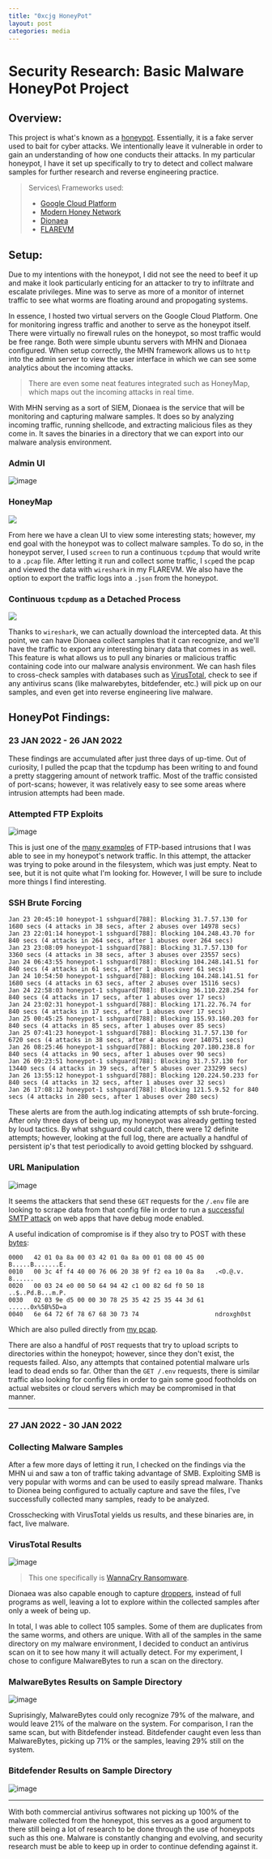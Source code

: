 ```yaml
---
title: "0xcjg HoneyPot"
layout: post
categories: media
---
```


# Security Research: Basic Malware HoneyPot Project

## Overview:

This project is what's known as a [honeypot]. Essentially, it is a fake server used to bait for cyber attacks. We intentionally leave it vulnerable in order to gain an understanding of how one conducts their attacks. In my particular honeypot, I have it set up specifically to try to detect and collect malware samples for further research and reverse engineering practice.
> Services\ Frameworks used:
> * [Google Cloud Platform] 
> * [Modern Honey Network]
> * [Dionaea]
> * [FLAREVM]

## Setup:

Due to my intentions with the honeypot, I did not see the need to beef it up and make it look particularly enticing for an attacker to try to infiltrate and escalate privileges. Mine was to serve as more of a monitor of internet traffic to see what worms are floating around and propogating systems.

In essence, I hosted two virtual servers on the Google Cloud Platform. One for monitoring ingress traffic and another to serve as the honeypot itself. There were virtually no firewall rules on the honeypot, so most traffic would be free range. Both were simple ubuntu servers with MHN and Dionaea configured. When setup correctly, the MHN framework allows us to `http` into the admin server to view the user interface in which we can see some analytics about the incoming attacks.
> There are even some neat features integrated such as HoneyMap, which maps out the incoming attacks in real time.

With MHN serving as a sort of SIEM, Dionaea is the service that will be monitoring and capturing malware samples. It does so by analyzing incoming traffic, running shellcode, and extracting malicious files as they come in. It saves the binaries in a directory that we can export into our malware analysis environment.

### Admin UI
![image](https://user-images.githubusercontent.com/66766340/150939244-6b87e92f-8efe-4327-a853-8e4b5c22f04e.png)

### HoneyMap
<img src="https://github.com/colton-gabertan/xcjg-honeypot/blob/Index/honeymap1.gif">

From here we have a clean UI to view some interesting stats; however, my end goal with the honeypot was to collect malware samples. To do so, in the honeypot server, I used `screen` to run a continuous `tcpdump` that would write to a `.pcap` file. After letting it run and collect some traffic, I `scp`ed the pcap and viewed the data with `wireshark` in my FLAREVM. We also have the option to export the traffic logs into a `.json` from the honeypot.

### Continuous `tcpdump` as a Detached Process
<img src="https://github.com/colton-gabertan/xcjg-honeypot/blob/Index/tcpdump.gif">

Thanks to `wireshark`, we can actually download the intercepted data. At this point, we can have Dionaea collect samples that it can recognize, and we'll have the traffic to export any interesting binary data that comes in as well. This feature is what allows us to pull any binaries or malicious traffic containing code into our malware analysis environment. We can hash files to cross-check samples with databases such as [VirusTotal], check to see if any antivirus scans (like malwarebytes, bitdefender, etc.) will pick up on our samples, and even get into reverse engineering live malware.

## HoneyPot Findings:

### 23 JAN 2022 - 26 JAN 2022

These findings are accumulated after just three days of up-time. Out of curiosity, I pulled the pcap that the tcpdump has been writing to and found a pretty staggering amount of network traffic. Most of the traffic consisted of port-scans; however, it was relatively easy to see some areas where intrusion attempts had been made.

### Attempted FTP Exploits
![image](https://user-images.githubusercontent.com/66766340/151256295-151edc01-b39d-446e-8fb7-38d7dff7eaee.png)

This is just one of the [many examples] of FTP-based intrusions that I was able to see in my honeypot's network traffic. In this attempt, the attacker was trying to poke around in the filesystem, which was just empty. Neat to see, but it is not quite what I'm looking for. However, I will be sure to include more things I find interesting.

### SSH Brute Forcing
```
Jan 23 20:45:10 honeypot-1 sshguard[788]: Blocking 31.7.57.130 for 1680 secs (4 attacks in 38 secs, after 2 abuses over 14978 secs)
Jan 23 22:01:14 honeypot-1 sshguard[788]: Blocking 104.248.43.70 for 840 secs (4 attacks in 264 secs, after 1 abuses over 264 secs)
Jan 23 23:08:09 honeypot-1 sshguard[788]: Blocking 31.7.57.130 for 3360 secs (4 attacks in 38 secs, after 3 abuses over 23557 secs)
Jan 24 06:43:55 honeypot-1 sshguard[788]: Blocking 104.248.141.51 for 840 secs (4 attacks in 61 secs, after 1 abuses over 61 secs)
Jan 24 10:54:50 honeypot-1 sshguard[788]: Blocking 104.248.141.51 for 1680 secs (4 attacks in 63 secs, after 2 abuses over 15116 secs)
Jan 24 22:58:03 honeypot-1 sshguard[788]: Blocking 36.110.228.254 for 840 secs (4 attacks in 17 secs, after 1 abuses over 17 secs)
Jan 24 23:02:31 honeypot-1 sshguard[788]: Blocking 171.22.76.74 for 840 secs (4 attacks in 17 secs, after 1 abuses over 17 secs)
Jan 25 00:45:25 honeypot-1 sshguard[788]: Blocking 155.93.160.203 for 840 secs (4 attacks in 85 secs, after 1 abuses over 85 secs)
Jan 25 07:41:23 honeypot-1 sshguard[788]: Blocking 31.7.57.130 for 6720 secs (4 attacks in 38 secs, after 4 abuses over 140751 secs)
Jan 26 08:25:46 honeypot-1 sshguard[788]: Blocking 207.180.238.8 for 840 secs (4 attacks in 90 secs, after 1 abuses over 90 secs)
Jan 26 09:23:51 honeypot-1 sshguard[788]: Blocking 31.7.57.130 for 13440 secs (4 attacks in 39 secs, after 5 abuses over 233299 secs)
Jan 26 13:55:12 honeypot-1 sshguard[788]: Blocking 120.224.50.233 for 840 secs (4 attacks in 32 secs, after 1 abuses over 32 secs)
Jan 26 17:08:12 honeypot-1 sshguard[788]: Blocking 121.5.9.52 for 840 secs (4 attacks in 280 secs, after 1 abuses over 280 secs)
```

These alerts are from the auth.log indicating attempts of ssh brute-forcing. After only three days of being up, my honeypot was already getting tested by loud tactics. By what sshguard could catch, there were 12 definite attempts; however, looking at the full log, there are actually a handful of persistent ip's that test periodically to avoid getting blocked by sshguard. 

### URL Manipulation
![image](https://user-images.githubusercontent.com/66766340/151514217-6aa829d3-796a-4493-80bf-76924a48fb81.png)

It seems the attackers that send these `GET` requests for the `/.env` file are looking to scrape data from that config file in order to run a [successful SMTP attack] on web apps that have debug mode enabled.

A useful indication of compromise is if they also try to POST with these [bytes]:
```
0000   42 01 0a 8a 00 03 42 01 0a 8a 00 01 08 00 45 00   B.....B.......E.
0010   00 3c 4f f4 40 00 76 06 20 38 9f f2 ea 10 0a 8a   .<O.@.v. 8......
0020   00 03 24 e0 00 50 64 94 42 c1 00 82 6d f0 50 18   ..$..Pd.B...m.P.
0030   02 03 9e d5 00 00 30 78 25 35 42 25 35 44 3d 61   ......0x%5B%5D=a
0040   6e 64 72 6f 78 67 68 30 73 74                     ndroxgh0st
```
Which are also pulled directly from [my pcap].

There are also a handful of `POST` requests that try to upload scripts to directories within the honeypot; however, since they don't exist, the requests failed. Also, any attempts that contained potential malware urls lead to dead ends so far. Other than the `GET /.env` requests, there is similar traffic also looking for config files in order to gain some good footholds on actual websites or cloud servers which may be compromised in that manner.

---

### 27 JAN 2022 - 30 JAN 2022

### Collecting Malware Samples

After a few more days of letting it run, I checked on the findings via the MHN ui and saw a ton of traffic taking advantage of SMB. Exploiting SMB is very popular with worms and can be used to easily spread malware. Thanks to Dionea being configured to actually capture and save the files, I've successfully collected many samples, ready to be analyzed.

Crosschecking with VirusTotal yields us results, and these binaries are, in fact, live malware.

### VirusTotal Results
![image](https://user-images.githubusercontent.com/66766340/151722579-cbd391ca-5a1c-42c3-b5ee-cc0407e240a8.png)
> This one specifically is [WannaCry Ransomware].

Dionaea was also capable enough to capture [droppers], instead of full programs as well, leaving a lot to explore within the collected samples after only a week of being up. 

In total, I was able to collect 105 samples. Some of them are duplicates from the same worms, and others are unique. With all of the samples in the same directory on my malware environment, I decided to conduct an antivirus scan on it to see how many it will actually detect. For my experiment, I chose to configure MalwareBytes to run a scan on the directory.

### MalwareBytes Results on Sample Directory
![image](https://user-images.githubusercontent.com/66766340/151770470-c7c899b8-69a9-403c-aa06-2392743c45ec.png)

Suprisingly, MalwareBytes could only recognize 79% of the malware, and would leave 21% of the malware on the system. For comparison, I ran the same scan, but with Bitdefender instead. Bitdefender caught even less than MalwareBytes, picking up 71% or the samples, leaving 29% still on the system.

### Bitdefender Results on Sample Directory
![image](https://user-images.githubusercontent.com/66766340/151780585-2fe34a1d-e2d1-4745-9280-afc492b757c2.png)

---

With both commercial antivirus softwares not picking up 100% of the malware collected from the honeypot, this serves as a good argument to there still being a lot of research to be done through the use of honeypots such as this one. Malware is constantly changing and evolving, and security research must be able to keep up in order to continue defending against it.

[honeypot]: https://blog.malwarebytes.com/101/2021/05/what-is-a-honeypot-how-they-are-used-in-cybersecurity/
[Modern Honey Network]: https://github.com/pwnlandia/mhn
[Google Cloud Platform]: https://cloud.google.com/free/
[Dionaea]: https://dionaea.readthedocs.io/en/latest/
[FLAREVM]: https://github.com/mandiant/flare-vm
[VirusTotal]: https://www.virustotal.com/gui/home/url
[many examples]: https://github.com/colton-gabertan/xcjg-honeypot/blob/Index/honeypotFindings/ftp.pcap
[successful SMTP attack]: https://thedfirreport.com/2021/02/28/laravel-debug-leaking-secrets/
[bytes]: https://security.stackexchange.com/questions/255881/what-does-a-post-like-0x5b5d-somename-try-to-achieve
[my pcap]: https://github.com/colton-gabertan/xcjg-honeypot/blob/Index/honeypotFindings/http.pcap
[WannaCry Ransomware]: https://www.malwarebytes.com/wannacry
[droppers]: https://resources.infosecinstitute.com/topic/malware-spotlight-droppers/

